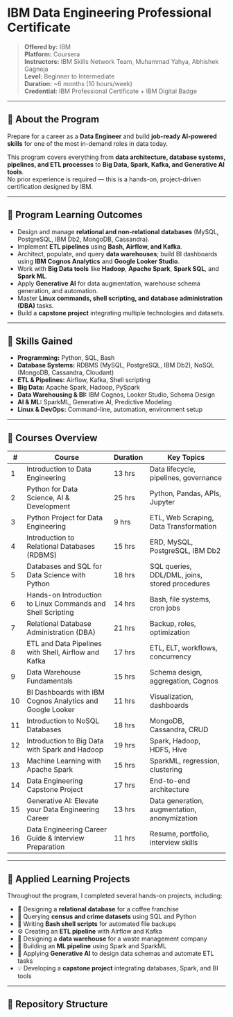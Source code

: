 # IBM Data Engineering Professional Certificate

> **Offered by:** IBM  
> **Platform:** Coursera  
> **Instructors:** IBM Skills Network Team, Muhammad Yahya, Abhishek Gagneja  
> **Level:** Beginner to Intermediate  
> **Duration:** ~6 months (10 hours/week)  
> **Credential:** IBM Professional Certificate + IBM Digital Badge  

---

## 🎯 About the Program

Prepare for a career as a **Data Engineer** and build **job-ready AI-powered skills** for one of the most in-demand roles in data today.  

This program covers everything from **data architecture, database systems, pipelines, and ETL processes** to **Big Data, Spark, Kafka, and Generative AI tools**.  
No prior experience is required — this is a hands-on, project-driven certification designed by IBM.

---

## 🧩 Program Learning Outcomes

- Design and manage **relational and non-relational databases** (MySQL, PostgreSQL, IBM Db2, MongoDB, Cassandra).  
- Implement **ETL pipelines** using **Bash, Airflow, and Kafka**.  
- Architect, populate, and query **data warehouses**; build BI dashboards using **IBM Cognos Analytics** and **Google Looker Studio**.  
- Work with **Big Data tools** like **Hadoop**, **Apache Spark**, **Spark SQL**, and **Spark ML**.  
- Apply **Generative AI** for data augmentation, warehouse schema generation, and automation.  
- Master **Linux commands, shell scripting, and database administration (DBA)** tasks.  
- Build a **capstone project** integrating multiple technologies and datasets.  

---

## 🧰 Skills Gained

- **Programming:** Python, SQL, Bash  
- **Database Systems:** RDBMS (MySQL, PostgreSQL, IBM Db2), NoSQL (MongoDB, Cassandra, Cloudant)  
- **ETL & Pipelines:** Airflow, Kafka, Shell scripting  
- **Big Data:** Apache Spark, Hadoop, PySpark  
- **Data Warehousing & BI:** IBM Cognos, Looker Studio, Schema Design  
- **AI & ML:** SparkML, Generative AI, Predictive Modeling  
- **Linux & DevOps:** Command-line, automation, environment setup  

---

## 🧱 Courses Overview

| # | Course | Duration | Key Topics |
|---|---------|-----------|------------|
| 1 | Introduction to Data Engineering | 13 hrs | Data lifecycle, pipelines, governance |
| 2 | Python for Data Science, AI & Development | 25 hrs | Python, Pandas, APIs, Jupyter |
| 3 | Python Project for Data Engineering | 9 hrs | ETL, Web Scraping, Data Transformation |
| 4 | Introduction to Relational Databases (RDBMS) | 15 hrs | ERD, MySQL, PostgreSQL, IBM Db2 |
| 5 | Databases and SQL for Data Science with Python | 18 hrs | SQL queries, DDL/DML, joins, stored procedures |
| 6 | Hands-on Introduction to Linux Commands and Shell Scripting | 14 hrs | Bash, file systems, cron jobs |
| 7 | Relational Database Administration (DBA) | 21 hrs | Backup, roles, optimization |
| 8 | ETL and Data Pipelines with Shell, Airflow and Kafka | 17 hrs | ETL, ELT, workflows, concurrency |
| 9 | Data Warehouse Fundamentals | 15 hrs | Schema design, aggregation, Cognos |
| 10 | BI Dashboards with IBM Cognos Analytics and Google Looker | 11 hrs | Visualization, dashboards |
| 11 | Introduction to NoSQL Databases | 18 hrs | MongoDB, Cassandra, CRUD |
| 12 | Introduction to Big Data with Spark and Hadoop | 19 hrs | Spark, Hadoop, HDFS, Hive |
| 13 | Machine Learning with Apache Spark | 15 hrs | SparkML, regression, clustering |
| 14 | Data Engineering Capstone Project | 17 hrs | End-to-end architecture |
| 15 | Generative AI: Elevate your Data Engineering Career | 13 hrs | Data generation, augmentation, anonymization |
| 16 | Data Engineering Career Guide & Interview Preparation | 11 hrs | Resume, portfolio, interview skills |

---

## 🧪 Applied Learning Projects

Throughout the program, I completed several hands-on projects, including:

- 🏢 Designing a **relational database** for a coffee franchise  
- 🧮 Querying **census and crime datasets** using SQL and Python  
- 🐧 Writing **Bash shell scripts** for automated file backups  
- ⚙️ Creating an **ETL pipeline** with Airflow and Kafka  
- 🧰 Designing a **data warehouse** for a waste management company  
- 🧠 Building an **ML pipeline** using Spark and SparkML  
- 🤖 Applying **Generative AI** to design data schemas and automate ETL tasks  
- 💡 Developing a **capstone project** integrating databases, Spark, and BI tools  

---

## 🧱 Repository Structure

